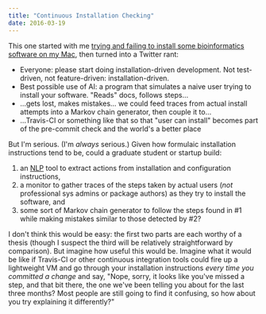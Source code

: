 ```yaml
---
title: "Continuous Installation Checking"
date: 2016-03-19
---
```

<p>
  This one started with me
  <a href="http://stackoverflow.com/questions/36088231/unable-to-install-bioperl-on-mac-os-x">trying and failing to install some bioinformatics software on my Mac</a>,
  then turned into a Twitter rant:
</p>
<ul>
  <li>Everyone: please start doing installation-driven development. Not test-driven, not feature-driven: installation-driven.</li>
  <li>Best possible use of AI: a program that simulates a naive user trying to install your software. "Reads" docs, follows steps…</li>
  <li>…gets lost, makes mistakes… we could feed traces from actual install attempts into a Markov chain generator, then couple it to…</li>
  <li>…Travis-CI or something like that so that "user can install" becomes part of the pre-commit check and the world's a better place</li>
</ul>
<p>
  But I'm serious.
  (I'm <em>always</em> serious.)
  Given how formulaic installation instructions tend to be,
  could a graduate student or startup build:
</p>
<ol>
  <li>an <a href="https://en.wikipedia.org/wiki/Natural_language_processing">NLP</a> tool to extract actions from installation and configuration instructions,</li>
  <li>a monitor to gather traces of the steps taken by actual users (<em>not</em> professional sys admins or package authors) as they try to install the software, and</li>
  <li>some sort of Markov chain generator to follow the steps found in #1 while making mistakes similar to those detected by #2?</li>
</ol>
<p>
  I don't think this would be easy:
  the first two parts are each worthy of a thesis (though I suspect the third will be relatively straightforward by comparison).
  But imagine how useful this would be.
  Imagine what it would be like if Travis-CI or other continuous integration tools could fire up a lightweight VM
  and go through your installation instructions
  <em>every time you committed a change</em>
  and say,
  "Nope, sorry, it looks like you've missed a step,
  and that bit there,
  the one we've been telling you about for the last three months?
  Most people are still going to find it confusing,
  so how about you try explaining it differently?"
</p>
